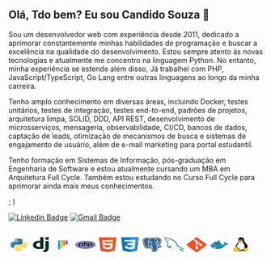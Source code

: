 ## Olá, Tdo bem? Eu sou Candido Souza 👋

<div> 
Sou um desenvolvedor web com experiência desde 2011, dedicado a aprimorar constantemente minhas habilidades de programação e buscar a excelência na qualidade do desenvolvimento. Estou sempre atento às novas tecnologias e atualmente me concentro na linguagem Python. No entanto, minha experiência se estende além disso, Já trabalhei com PHP, JavaScript/TypeScript, Go Lang entre outras linguagens ao longo da minha carreira.

Tenho amplo conhecimento em diversas áreas, incluindo Docker, testes unitários, testes de integração, testes end-to-end, padrões de projetos, arquitetura limpa, SOLID, DDD, API REST, desenvolvimento de microsserviços, mensageria, observabilidade, CI/CD, bancos de dados, captação de leads, otimização de mecanismos de busca e sistemas de engajamento de usuário, além de e-mail marketing para portal estudantil.

Tenho formação em Sistemas de Informação, pós-graduação em Engenharia de Software e estou atualmente cursando um MBA em Arquitetura Full Cycle. Também estou estudando no Curso Full Cycle para aprimorar ainda mais meus conhecimentos.

; )

[![Linkedin Badge](https://img.shields.io/badge/-candidosouza-blue?style=flat-square&logo=Linkedin&logoColor=white&link=https://www.linkedin.com/in/candido-souza-1a1b9158/)](https://www.linkedin.com/in/candido-souza-1a1b9158/)
[![Gmail Badge](https://img.shields.io/badge/-candidosouzza@gmail.com-c14438?style=flat-square&logo=Gmail&logoColor=white&link=mailto:candidosouzza@gmail.com)](mailto:candidosouzza@gmail.com)

</div>

<div style="display: inline_block"><br>
 <img align="center" alt="Python" height="30" width="40" src="https://raw.githubusercontent.com/devicons/devicon/master/icons/python/python-original.svg">
 <img align="center" alt="Dajgo" height="30" width="40" src="https://raw.githubusercontent.com/devicons/devicon/master/icons/django/django-plain.svg">
 <img align="center" alt="pytest" height="30" width="40" src="https://raw.githubusercontent.com/devicons/devicon/master/icons/pytest/pytest-original.svg">
 <img align="center" alt="php" height="30" width="40" src="https://raw.githubusercontent.com/devicons/devicon/master/icons/php/php-original.svg">
 <img align="center" alt="HTML" height="30" width="40" src="https://raw.githubusercontent.com/devicons/devicon/master/icons/html5/html5-original.svg">
 <img align="center" alt="CSS" height="30" width="40" src="https://raw.githubusercontent.com/devicons/devicon/master/icons/css3/css3-original.svg">
 <img align="center" alt="Postgresql" height="30" width="40" src="https://raw.githubusercontent.com/devicons/devicon/master/icons/postgresql/postgresql-original.svg">
 <img align="center" alt="mysql" height="30" width="40" src="https://raw.githubusercontent.com/devicons/devicon/master/icons/mysql/mysql-original.svg">
 <img align="center" alt="git" height="30" width="40" src="https://raw.githubusercontent.com/devicons/devicon/master/icons/git/git-original.svg">
 <img align="center" alt="Docker" height="30" width="40" src="https://raw.githubusercontent.com/devicons/devicon/master/icons/docker/docker-original.svg"> 
 <img align="center" alt="Linux" height="30" width="40" src="https://raw.githubusercontent.com/devicons/devicon/master/icons/linux/linux-original.svg">
</div>
